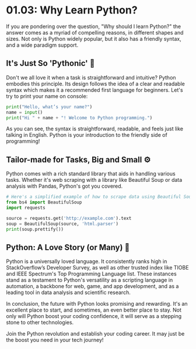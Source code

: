 # 01.03: Why Learn Python? 

If you are pondering over the question, "Why should I learn Python?" the answer comes as a myriad of compelling reasons, in different shapes and sizes. Not only is Python widely popular, but it also has a friendly syntax, and a wide paradigm support.

## It's Just So 'Pythonic' 🐍

Don't we all love it when a task is straightforward and intuitive? Python embodies this principle. Its design follows the idea of a clear and readable syntax which makes it a recommended first language for beginners. Let's try to print your name on console:

```python
print("Hello, what’s your name?")
name = input()
print("Hi " + name + "! Welcome to Python programming.")
```
As you can see, the syntax is straightforward, readable, and feels just like talking in English. Python is your introduction to the friendly side of programming!

## Tailor-made for Tasks, Big and Small ⚙️

Python comes with a rich standard library that aids in handling various tasks. Whether it's web scraping with a library like Beautiful Soup or data analysis with Pandas, Python's got you covered.

```python
# Here's a simplified example of how to scrape data using Beautiful Soup.
from bs4 import BeautifulSoup
import requests

source = requests.get('http://example.com').text
soup = BeautifulSoup(source, 'html.parser')
print(soup.prettify())
```
## Python: A Love Story (or Many) 💞

Python is a universally loved language. It consistently ranks high in StackOverflow’s Developer Survey, as well as other trusted index like TIOBE and IEEE Spectrum's Top Programming Language list. These instances stand as a testament to Python's versatility as a scripting language in automation, a backbone for web, game, and app development, and as a leading tool in data analysis and scientific research. 

In conclusion, the future with Python looks promising and rewarding. It's an excellent place to start, and sometimes, an even better place to stay. Not only will Python boost your coding confidence, it will serve as a stepping stone to other technologies.

Join the Python revolution and establish your coding career. It may just be the boost you need in your tech journey!